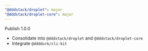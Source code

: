 ```yaml
---
"@dddstack/droplet": major
"@dddstack/droplet-core": major
---
```


Publish 1.0.0

- Consolidate into `@dddstack/droplet` and `@dddstack/droplet-core`
- Integrate `@ddddurk/cli-kit`
